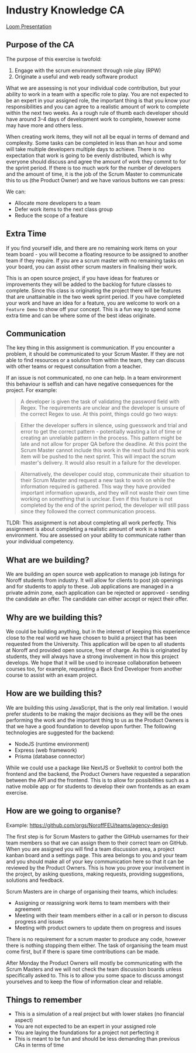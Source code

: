 # Industry Knowledge CA

[Loom Presentation](https://www.loom.com/share/000115dcb95e479f91b294db364d503f)

## Purpose of the CA

The purpose of this exercise is twofold:

1. Engage with the scrum environment through role play (RPW)
2. Originate a useful and web ready software product

What we are assessing is not your individual code contribution, but your ability to work in a team with a specific role to play. You are not expected to be an expert in your assigned role, the important thing is that you know your responsibilities and you can agree to a realistic amount of work to complete within the next two weeks. As a rough rule of thumb each developer should have around 3-4 days of development work to complete, however some may have more and others less.

When creating work items, they will not all be equal in terms of demand and complexity. Some tasks can be completed in less than an hour and some will take multiple developers multiple days to achieve. There is no expectation that work is going to be evenly distributed, which is why everyone should discuss and agree the amount of work they commit to for the sprint period. If there is too much work for the number of developers and the amount of time, it is the job of the Scrum Master to communicate this to us (the Product Owner) and we have various buttons we can press:

We can:
- Allocate more developers to a team
- Defer work items to the next class group
- Reduce the scope of a feature

## Extra Time

If you find yourself idle, and there are no remaining work items on your team board - you will become a floating resource to be assigned to another team if they require. If you are a scrum master with no remaining tasks on your board, you can assist other scrum masters in finalising their work.

This is an open source project, if you have ideas for features or improvements they will be added to the backlog for future classes to complete. Since this class is originating the project there will be features that are unattainable in the two week sprint period. If you have completed your work and have an idea for a feature, you are welcome to work on a `Feature Demo` to show off your concept. This is a fun way to spend some extra time and can be where some of the best ideas originate.

## Communication

The key thing in this assignment is communication. If you encounter a problem, it should be communicated to your Scrum Master. If they are not able to find resources or a solution from within the team, they can discuss with other teams or request consultation from a teacher.

If an issue is not communicated, no one can help. In a team environment this behaviour is selfish and can have negative consequences for the project. For example:

> A developer is given the task of validating the password field with Regex. The requirements are unclear and the developer is unsure of the correct Regex to use. At this point, things could go two ways:

> Either the developer suffers in silence, using guesswork and trial and error to get the correct pattern - potentially wasting a lot of time or creating an unreliable pattern in the process. This pattern might be late and not allow for proper QA before the deadline. At this point the Scrum Master cannot include this work in the next build and this work item will be pushed to the next sprint. This will impact the scrum master's delivery. It would also result in a failure for the developer.

> Alternatively, the developer could stop, communicate their situation to their Scrum Master and request a new task to work on while the information required is gathered. This way they have provided important information upwards, and they will not waste their own time working on something that is unclear. Even if this feature is not completed by the end of the sprint period, the developer will still pass since they followed the correct communication process.

TLDR: This assignment is not about completing all work perfectly. This assignment is about completing a realistic amount of work in a team environment. You are assessed on your ability to communicate rather than your individual competency.

## What are we building?

We are building an open source web application to manage job listings for Noroff students from industry. It will allow for clients to post job openings and for students to apply to these. Job applications are managed in a private admin zone, each application can be rejected or approved - sending the candidate an offer. The candidate can either accept or reject their offer.

## Why are we building this?

We could be building anything, but in the interest of keeping this experience close to the real world we have chosen to build a project that has been requested from the University. This application will be open to all students at Noroff and provided open source, free of charge. As this is originated by students, they will always have a strong involvement in how this project develops. We hope that it will be used to increase collaboration between courses too, for example, requesting a Back End Developer from another course to assist with an exam project.

## How are we building this?

We are building this using JavaScript, that is the only real limitation. I would prefer students to be making the major decisions as they will be the ones performing the work and the important thing to us as the Product Owners is that we have a good foundation to develop upon further. The following technologies are suggested for the backend:

- NodeJS (runtime environment)
- Express (web framework)
- Prisma (database connector)

While we could use a package like NextJS or Sveltekit to control both the frontend and the backend, the Product Owners have requested a separation between the API and the frontend. This is to allow for possibilities such as a native mobile app or for students to develop their own frontends as an exam exercise.

## How are we going to organise?

Example: https://github.com/orgs/NoroffFEU/teams/agency-design

The first step is for Scrum Masters to gather the GitHub usernames for their team members so that we can assign them to their correct team on GitHub. When you are assigned you will find a team discussion area, a project kanban board and a settings page. This area belongs to you and your team and you should make all of your key communication here so that it can be reviewed by the Product Owners. This is how you prove your involvement in the project, by asking questions, making requests, providing suggestions, solutions and feedback.

Scrum Masters are in charge of organising their teams, which includes:

- Assigning or reassigning work items to team members with their agreement
- Meeting with their team members either in a call or in person to discuss progress and issues
- Meeting with product owners to update them on progress and issues

There is no requirement for a scrum master to produce any code, however there is nothing stopping them either. The task of organising the team must come first, but if there is spare time contributions can be made.

After Monday the Product Owners will mostly be communicating with the Scrum Masters and we will not check the team discussion boards unless specifically asked to. This is to allow you some space to discuss amongst yourselves and to keep the flow of information clear and reliable.

## Things to remember

- This is a simulation of a real project but with lower stakes (no financial aspect)
- You are not expected to be an expert in your assigned role
- You are laying the foundations for a project not perfecting it
- This is meant to be fun and should be less demanding than previous CAs in terms of time
